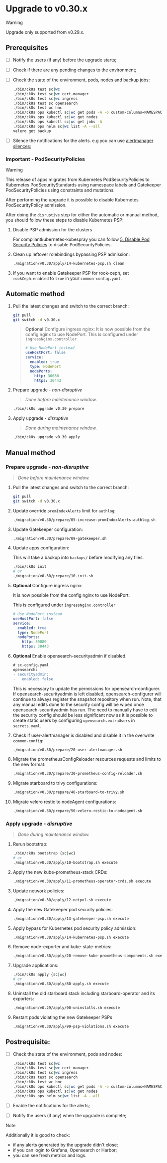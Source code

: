 # Upgrade to v0.30.x

> [!WARNING]
> Upgrade only supported from v0.29.x.

<!--
Notice to developers on writing migration steps:

- Migration steps:
  - are written per minor version and placed in a subdirectory of the migration directory with the name `vX.Y/`,
  - are written to be idempotent and usable no matter which patch version you are upgrading from and to,
  - are documented in this document to be able to run them manually,
  - are divided into prepare and apply steps:
    - Prepare steps:
      - are placed in the `prepare/` directory,
      - may **only** modify the configuration of the environment,
      - may **not** modify the state of the environment,
      - steps are run in order of their names use two digit prefixes.
    - Apply steps:
      - are placed in the `apply/` directory,
      - may **only** modify the state of the environment,
      - may **not** modify the configuration of the environment,
      - are run in order of their names use two digit prefixes,
      - are run with the argument `execute` on upgrade and should return 1 on failure and 2 on successful internal rollback,
      - are rerun with the argument `rollback` on execute failure and should return 1 on failure.

For prepare the init step is given.
For apply the bootstrap and the apply steps are given, it is expected that releases upgraded in custom steps are excluded from the apply step.

Upgrades of components that are dependent on each other should be done within the same snippet to easily manage the upgrade to a working state and to be able to rollback to a working state.

Steps should use the `scripts/migration/lib.sh` which will provide helper functions, see the file for available helper functions.
This script expects the `ROOT` environment variable to be set pointing to the root of the repository.
As with all scripts in this repository `CK8S_CONFIG_PATH` is expected to be set.
-->

## Prerequisites

- [ ] Notify the users (if any) before the upgrade starts;
- [ ] Check if there are any pending changes to the environment;
- [ ] Check the state of the environment, pods, nodes and backup jobs:

    ```bash
    ./bin/ck8s test sc|wc
    ./bin/ck8s test sc|wc cert-manager
    ./bin/ck8s test sc|wc ingress
    ./bin/ck8s test sc opensearch
    ./bin/ck8s test wc hnc
    ./bin/ck8s ops kubectl sc|wc get pods -A -o custom-columns=NAMESPACE:metadata.namespace,POD:metadata.name,READY-false:status.containerStatuses[*].ready,REASON:status.containerStatuses[*].state.terminated.reason | grep false | grep -v Completed
    ./bin/ck8s ops kubectl sc|wc get nodes
    ./bin/ck8s ops kubectl sc|wc get jobs -A
    ./bin/ck8s ops helm sc|wc list -A --all
    velero get backup
    ```

- [ ] Silence the notifications for the alerts. e.g you can use [alertmanager silences](https://prometheus.io/docs/alerting/latest/alertmanager/#silences);

### Important - PodSecurityPolicies

> [!WARNING]
> This release of apps migrates from Kubernetes PodSecurityPolicies to Kubernetes PodSecurityStandards using namespace labels and Gatekeeper PodSecurityPolicies using constraints and mutations.

After performing the upgrade it is possible to disable Kubernetes PodSecurityPolicy admission.

After doing the `disruptive` step for either the automatic or manual method, you should follow these steps to disable Kubernetes PSP:

1. Disable PSP admission for the clusters

    For compliantkubernetes-kubespray you can follow [5. Disable Pod Security Policies](https://github.com/elastisys/compliantkubernetes-kubespray/blob/main/migration/v2.21/upgrade-cluster.md) to disable PodSecurityPolicies.

1. Clean up leftover rolebindings bypassing PSP admission:

    ```bash
    ./migration/v0.30/apply/14-kubernetes-psp.sh clean
    ```

1. If you want to enable Gatekeeper PSP for rook-ceph, set `rookCeph.enabled` to `true` in your `common-config.yaml`.

## Automatic method

1. Pull the latest changes and switch to the correct branch:

    ```bash
    git pull
    git switch -d v0.30.x
    ```

    > **Optional**
    > Configure ingress nginx:
    >It is now possible from the config nginx to use NodePort.
    > This is configured under `ingressNginx.controller`
    > ```yaml
    > # Use NodePort instead
    > useHostPort: false
    > service:
    >   enabled: true
    >   type: NodePort
    >   nodePorts:
    >     http: 30080
    >     https: 30443
    > ```

1. Prepare upgrade - *non-disruptive*

    > *Done before maintenance window.*

    ```bash
    ./bin/ck8s upgrade v0.30 prepare
    ```

1. Apply upgrade - *disruptive*

    > *Done during maintenance window.*

    ```bash
    ./bin/ck8s upgrade v0.30 apply
    ```

## Manual method

### Prepare upgrade - *non-disruptive*

> *Done before maintenance window.*

1. Pull the latest changes and switch to the correct branch:

    ```bash
    git pull
    git switch -d v0.30.x
    ```

1. Update override `promIndexAlerts` limit for `authlog`:

    ```bash
    ./migration/v0.30/prepare/05-increase-promIndexAlerts-authlog.sh
    ```

1. Update Gatekeeper configuration:

    ```bash
    ./migration/v0.30/prepare/09-gatekeeper.sh
    ```

1. Update apps configuration:

    This will take a backup into `backups/` before modifying any files.

    ```bash
    ./bin/ck8s init
    # or
    ./migration/v0.30/prepare/10-init.sh
    ```

1. **Optional** Configure ingress nginx:

    It is now possible from the config nginx to use NodePort.

    This is configured under `ingressNginx.controller`

    ```yaml
    # Use NodePort instead
    useHostPort: false
    service:
      enabled: true
      type: NodePort
      nodePorts:
        http: 30080
        https: 30443
    ```

1. **Optional** Enable opensearch-securityadmin if disabled.

    ```diff
    # sc-config.yaml
    opensearch:
    - securityadmin:
    -   enabled: false
    ```

    This is necessary to update the permissions for opensearch-configurer.
    If opensearch-securityadmin is left disabled, opensearch-configurer will continue to always register the snapshot repository when run.
    Note, that any manual edits done to the security config will be wiped once opensearch-securityadmin has run.
    The need to manually have to edit the security config should be less significant now as it is possible to create static users by configuring `opensearch.extraUsers` in `secrets.yaml`.

1. Check if user-alertmanager is disabled and disable it in the overwrite `common-config`:

    ```bash
    ./migration/v0.30/prepare/20-user-alertmanager.sh
    ```

1. Migrate the prometheusConfigReloader resources requests and limits to the new format:

    ```bash
    ./migration/v0.30/prepare/30-prometheus-config-reloader.sh
    ```

1. Migrate starboard to trivy configurations:

    ```bash
    ./migration/v0.30/prepare/40-starboard-to-trivy.sh
    ```

1. Migrate velero restic to nodeAgent configurations:

    ```bash
    ./migration/v0.30/prepare/50-velero-restic-to-nodeagent.sh
    ```

### Apply upgrade - *disruptive*

> *Done during maintenance window.*

1. Rerun bootstrap:

    ```bash
    ./bin/ck8s bootstrap {sc|wc}
    # or
    ./migration/v0.30/apply/10-bootstrap.sh execute
    ```

1. Apply the new kube-prometheus-stack CRDs:

    ```bash
    ./migration/v0.30/apply/11-prometheus-operator-crds.sh execute
    ```

1. Update network policies:

    ```bash
    ./migration/v0.30/apply/12-netpol.sh execute
    ```

1. Apply the new Gatekeeper pod security policies:

    ```bash
    ./migration/v0.30/apply/13-gatekeeper-psp.sh execute
    ```

1. Apply bypass for Kubernetes pod security policy admission:

    ```bash
    ./migration/v0.30/apply/14-kubernetes-psp.sh execute
    ```

1. Remove node-exporter and kube-state-metrics:

    ```bash
    ./migration/v0.30/apply/20-remove-kube-prometheus-components.sh execute
    ```

1. Upgrade applications:

    ```bash
    ./bin/ck8s apply {sc|wc}
    # or
    ./migration/v0.30/apply/80-apply.sh execute
    ```

1. Uninstall the old starboard stack including starboard-operator and its exporters:

    ```bash
    ./migration/v0.29/apply/90-uninstalls.sh execute
    ```

1. Restart pods violating the new Gatekeeper PSPs

    ```bash
    ./migration/v0.30/apply/99-psp-violations.sh execute
    ```

## Postrequisite:

- [ ] Check the state of the environment, pods and nodes:

    ```bash
    ./bin/ck8s test sc|wc
    ./bin/ck8s test sc|wc cert-manager
    ./bin/ck8s test sc|wc ingress
    ./bin/ck8s test sc opensearch
    ./bin/ck8s test wc hnc
    ./bin/ck8s ops kubectl sc|wc get pods -A -o custom-columns=NAMESPACE:metadata.namespace,POD:metadata.name,READY-false:status.containerStatuses[*].ready,REASON:status.containerStatuses[*].state.terminated.reason | grep false | grep -v Completed
    ./bin/ck8s ops kubectl sc|wc get nodes
    ./bin/ck8s ops helm sc|wc list -A --all
    ```

- [ ] Enable the notifications for the alerts;
- [ ] Notify the users (if any) when the upgrade is complete;

> [!NOTE]
> Additionally it is good to check:
> - if any alerts generated by the upgrade didn't close;
> - if you can login to Grafana, Opensearch or Harbor;
> - you can see fresh metrics and logs.
